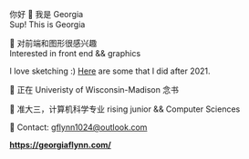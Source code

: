 你好 👋 我是 Georgia  
Sup! This is Georgia  

👀 对前端和图形很感兴趣  
Interested in front end && graphics 

I love sketching :) <a href="https://www.instagram.com/gflynn2049/">Here</a> are some that I did after 2021.

🏫 正在 Univeristy of Wisconsin-Madison 念书  

📕 准大三，计算机科学专业 rising junior && Computer Sciences

📧 Contact: gflynn1024@outlook.com  

**https://georgiaflynn.com/**

<!---
gflynn1024/gflynn1024 is a ✨ special ✨ repository because its `README.md` (this file) appears on your GitHub profile.
You can click the Preview link to take a look at your changes.
--->
